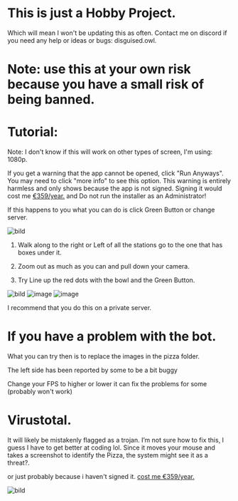 # This is just a Hobby Project.
Which will mean I won't be updating this as often.
Contact me on discord if you need any help or ideas or bugs: disguised.owl.

# Note: use this at your own risk because you have a small risk of being banned.

# Tutorial:
Note: I don't know if this will work on other types of screen, I'm using: 1080p.

If you get a warning that the app cannot be opened, click "Run Anyways". You may need to click "more info" to see this option.
This warning is entirely harmless and only shows because the app is not signed. Signing it would cost me [€359/year.](https://shop.certum.eu/data-security/code-signing-certificates/certum-ev-code-sigining.html)
and Do not run the installer as an Administrator!

If this happens to you what you can do is click Green Button or change server.

![bild](https://github.com/DisguisedOwI/Pizza-Bakery-Fram-Bot/assets/92737576/2f0c7c75-668a-4821-98f8-84c52d9da324)

1. Walk along to the right or Left of all the stations go to the one that has boxes under it.

2. Zoom out as much as you can and pull down your camera.

3. Try Line up the red dots with the bowl and the Green Button.

![bild](https://github.com/user-attachments/assets/d1390a83-022b-4892-ae17-9cef1d744c62)
![image](https://github.com/user-attachments/assets/f458fb4b-5539-4ec1-b162-582b5168be83)
![image](https://github.com/user-attachments/assets/c65f7e87-97c2-472d-9978-6f9adcf3d67d)


I recommend that you do this on a private server.

# If you have a problem with the bot.
What you can try then is to replace the images in the pizza folder.

The left side has been reported by some to be a bit buggy

Change your FPS to higher or lower it can fix the problems for some (probably won't work)


# Virustotal.
It will likely be mistakenly flagged as a trojan.
I’m not sure how to fix this, I guess I have to get better at coding lol.
Since it moves your mouse and takes a screenshot to identify the Pizza, the system might see it as a threat?.

or just probably because i haven't signed it. [cost me €359/year.](https://shop.certum.eu/data-security/code-signing-certificates/certum-ev-code-sigining.html)

![bild](https://github.com/DisguisedOwI/Pizza-Bakery-Fram-Bot/assets/92737576/a543b69d-a17d-4d07-9f8c-fef89087066a)
